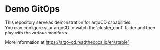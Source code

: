 # Demo GitOps

This repository serve as demonstration for argoCD capabilities.  
You may configure your argoCD to watch the 'cluster_conf' folder and then play with the various manifests

More information at https://argo-cd.readthedocs.io/en/stable/